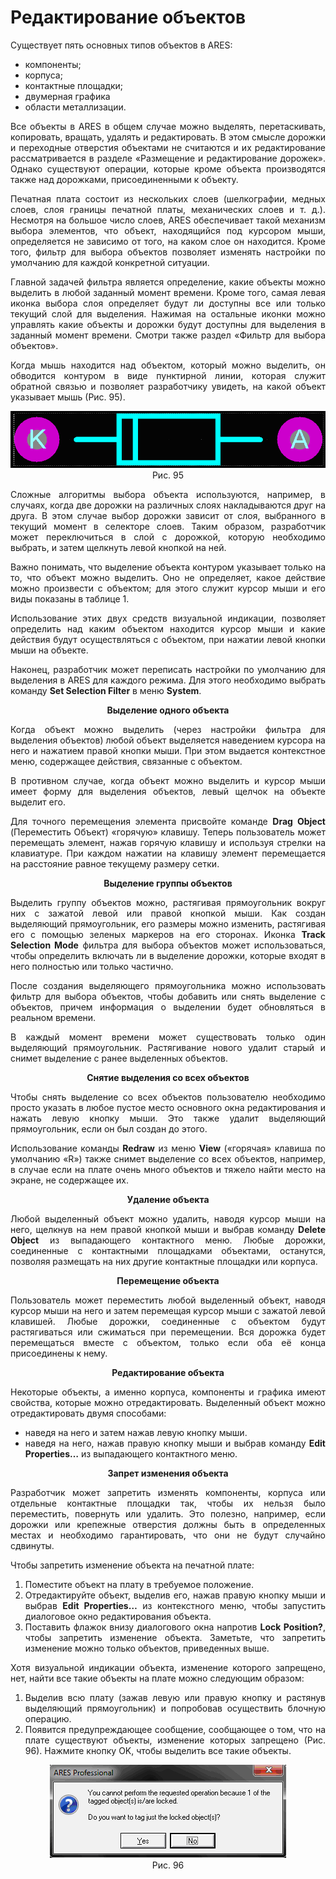# Редактирование объектов

<div style="text-align:justify;">
	<p>Существует пять основных типов объектов в ARES:</p>
	<ul>
		<li>компоненты;</li>
		<li>корпуса;</li>
		<li>контактные площадки;</li>
		<li>двумерная графика</li>
		<li>области металлизации.</li>
	</ul>
	<p>Все объекты в ARES в общем случае можно выделять, перетаскивать, копировать, вращать, удалять и редактировать. В этом смысле дорожки и переходные отверстия объектами не считаются и их редактирование рассматривается в разделе «Размещение и редактирование дорожек». Однако существуют операции, которые кроме объекта производятся также над дорожками, присоединенными к объекту.</p>
	<p>Печатная плата состоит из нескольких слоев (шелкографии, медных слоев, слоя границы печатной платы, механических слоев и т. д.). Несмотря на большое число слоев, ARES обеспечивает такой механизм выбора элементов, что объект, находящийся под курсором мыши, определяется не зависимо от того, на каком слое он находится. Кроме того, фильтр для выбора объектов позволяет изменять настройки по умолчанию для каждой конкретной ситуации.</p>
	<p>Главной задачей фильтра является определение, какие объекты можно выделить в любой заданный момент времени. Кроме того, самая левая иконка выбора слоя определяет будут ли доступны все или только текущий слой для выделения. Нажимая на остальные иконки можно управлять какие объекты и дорожки будут доступны для выделения в заданный момент времени. Смотри также раздел «Фильтр для выбора объектов».</p>
	<p>Когда мышь находится над объектом, который можно выделить, он обводится контуром в виде пунктирной линии, которая служит обратной связью и позволяет разработчику увидеть, на какой объект указывает мышь (Рис. 95).</p>
	<center><img src="/images/edit/pic1.png" alt=""></center>
	<center>Рис. 95</center>
	<p>Сложные алгоритмы выбора объекта используются, например, в случаях, когда две дорожки на различных слоях накладываются друг на друга. В этом случае выбор дорожки зависит от слоя, выбранного в текущий момент в селекторе слоев. Таким образом, разработчик может переключиться в слой с дорожкой, которую необходимо выбрать, и затем щелкнуть левой кнопкой на ней.</p>
	<p>Важно понимать, что выделение объекта контуром указывает только на то, что объект можно выделить. Оно не определяет, какое действие можно произвести с объектом; для этого служит курсор мыши и его виды показаны в таблице 1.</p>
	<p>Использование этих двух средств визуальной индикации, позволяет определить над каким объектом находится курсор мыши и какие действия будут осуществляться с объектом, при нажатии левой кнопки мыши на объекте.</p>
	<p>Наконец, разработчик может переписать настройки по умолчанию для выделения в ARES для каждого режима. Для этого необходимо выбрать команду <strong>Set Selection Filter</strong> в меню <strong>System</strong>.</p>
	<center><strong>Выделение одного объекта</strong></center>
	<p>Когда объект можно выделить (через настройки фильтра для выделения объектов) любой объект выделяется наведением курсора на него и нажатием правой кнопки мыши. При этом выдается контекстное меню, содержащее действия, связанные с объектом.</p>
	<p>В противном случае, когда объект можно выделить и курсор мыши имеет форму для выделения объектов, левый щелчок на объекте выделит его.</p>
	<p>Для точного перемещения элемента присвойте команде <strong>Drag Object</strong> (Переместить Объект) «горячую» клавишу. Теперь пользователь может перемещать элемент, нажав горячую клавишу и используя стрелки на клавиатуре. При каждом нажатии на клавишу элемент перемещается на расстояние равное текущему размеру сетки.</p>
	<center><strong>Выделение группы объектов</strong></center>
	<p>Выделить группу объектов можно, растягивая прямоугольник вокруг них с зажатой левой или правой кнопкой мыши. Как создан выделяющий прямоугольник, его размеры можно изменить, растягивая его с помощью зеленых маркеров на его сторонах. Иконка <strong>Track Selection Mode</strong> фильтра для выбора объектов может использоваться, чтобы определить включать ли в выделение дорожки, которые входят в него полностью или только частично.</p>
	<p>После создания выделяющего прямоугольника можно использовать фильтр для выбора объектов, чтобы добавить или снять выделение с объектов, причем информация о выделении будет обновляться в реальном времени.</p>
	<p>В каждый момент времени может существовать только один выделяющий прямоугольник. Растягивание нового удалит старый и снимет выделение с ранее выделенных объектов.</p>
	<center><strong>Снятие выделения со всех объектов</strong></center>
	<p>Чтобы снять выделение со всех объектов пользователю необходимо просто указать в любое пустое место основного окна редактирования и нажать левую кнопку мыши. Это также удалит выделяющий прямоугольник, если он был создан до этого.</p>
	<p>Использование команды <strong>Redraw</strong> из меню <strong>View</strong> («горячая» клавиша по умолчанию «R») также снимет выделение со всех объектов, например, в случае если на плате очень много объектов и тяжело найти место на экране, не содержащее их.</p>
	<center><strong>Удаление объекта</strong></center>
	<p>Любой выделенный объект можно удалить, наводя курсор мыши на него, щелкнув на нем правой кнопкой мыши и выбрав команду <strong>Delete Object</strong> из выпадающего контактного меню. Любые дорожки, соединенные с контактными площадками объектами, останутся, позволяя размещать на них другие контактные площадки или корпуса.</p>
	<center><strong>Перемещение объекта</strong></center>
	<p>Пользователь может переместить любой выделенный объект, наводя курсор мыши на него и затем перемещая курсор мыши с зажатой левой клавишей. Любые дорожки, соединенные с объектом будут растягиваться или сжиматься при перемещении. Вся дорожка будет перемещаться вместе с объектом, только если оба её конца присоединены к нему.</p>
	<center><strong>Редактирование объекта</strong></center>
	<p>Некоторые объекты, а именно корпуса, компоненты и графика имеют свойства, которые можно отредактировать. Выделенный объект можно отредактировать двумя способами:</p>
	<ul>
		<li>наведя на него и затем нажав левую кнопку мыши.</li>
		<li>наведя на него, нажав правую кнопку мыши и выбрав команду <strong>Edit Properties…</strong> из выпадающего контактного меню.</li>
	</ul>
	<center><strong>Запрет изменения объекта</strong></center>
	<p>Разработчик может запретить изменять компоненты, корпуса или отдельные контактные площадки так, чтобы их нельзя было переместить, повернуть или удалить. Это полезно, например, если дорожки или крепежные отверстия должны быть в определенных местах и необходимо гарантировать, что они не будут случайно сдвинуты.</p>
	<p>Чтобы запретить изменение объекта на печатной плате:</p>
	<ol>
		<li>Поместите объект на плату в требуемое положение.</li>
		<li>Отредактируйте объект, выделив его, нажав правую кнопку мыши и выбрав <strong>Edit Properties…</strong> из контекстного меню, чтобы запустить диалоговое окно редактирования объекта.</li>
		<li>Поставить флажок внизу диалогового окна напротив <strong>Lock Position?</strong>, чтобы запретить изменение объекта. Заметьте, что запретить изменение можно только объектов, приведенных выше.</li>
	</ol>
	<p>Хотя визуальной индикации объекта, изменение которого запрещено, нет, найти все такие объекты на плате можно следующим образом:</p>
	<ol>
		<li>Выделив всю плату (зажав левую или правую кнопку и растянув выделяющий прямоугольник) и попробовав осуществить блочную операцию.</li>
		<li>Появится предупреждающее сообщение, сообщающее о том, что на плате существуют объекты, изменение которых запрещено (Рис. 96). Нажмите кнопку OK, чтобы выделить все такие объекты.</li>
	</ol>
	<center><img src="/images/edit/ares.png" alt=""></center>
	<center>Рис. 96</center>
</div>